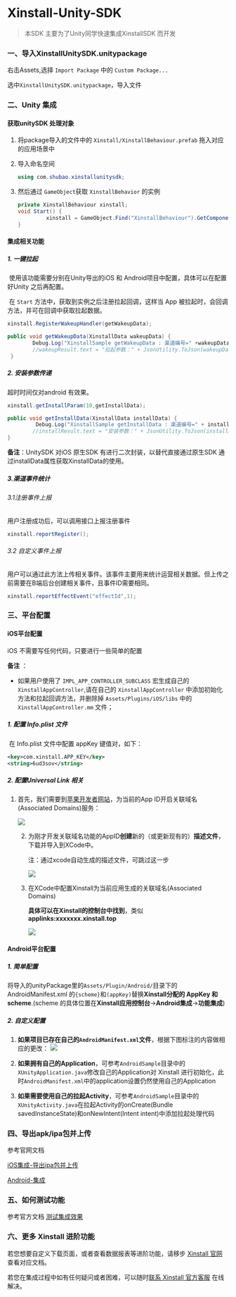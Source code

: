 # Xinstall-Unity-SDK

> 本SDK 主要为了Unity同学快速集成XinstallSDK 而开发

### 一、导入XinstallUnitySDK.unitypackage

右击Assets,选择 `Import Package` 中的 `Custom Package...`

选中`XinstallUnitySDK.unitypackage`，导入文件

### 二、Unity 集成

#### 获取unitySDK 处理对象

1. 将package导入的文件中的 `Xinstall/XinstallBehaviour.prefab` 拖入对应的应用场景中

2. 导入命名空间

   ```c#
   using com.shubao.xinstallunitysdk;
   ```

3. 然后通过 `GameObject`获取 `XinstallBehavior` 的实例

   ```c#
   private XinstallBehaviour xinstall;
   void Start() {
     		xinstall = GameObject.Find("XinstallBehaviour").GetComponent<XinstallBehaviour>(); 
   }
   ```

#### 集成相关功能



##### 1. 一键拉起

​     	使用该功能需要分别在Unity导出的iOS 和 Android项目中配置，具体可以在配置好Unity 之后再配置。

​		 在 `Start` 方法中，获取到实例之后注册拉起回调，这样当 App 被拉起时，会回调方法，并可在回调中获取拉起数据。

```C#
xinstall.RegisterWakeupHandler(getWakeupData);
```
```C#
public void getWakeupData(XinstallData wakeupData) {
        Debug.Log("XinstallSample getWakeupData : 渠道编号=" +wakeupData.channelCode + "， 自定义数据=" + wakeupData.data);
        //wakeupResult.text = "拉起参数：" + JsonUtility.ToJson(wakeupData);
 }
```

##### 2. 安装参数传递

超时时间仅对android 有效果。

```c#
xinstall.getInstallParam(10,getInstallData);
```

```c#
public void getInstallData(XinstallData installData) {
         Debug.Log("XinstallSample getInstallData : 渠道编号=" + installData.channelCode + "，自定义数据=" + installData.data + "，是否是第一次安装=" + installData.isFirstFetch);
        //installResult.text = "安装参数：" + JsonUtility.ToJson(installData);
}
```

**备注**：UnitySDK 对iOS 原生SDK 有进行二次封装，以替代直接通过原生SDK 通过installData属性获取XinstallData的使用。

##### 3.渠道事件统计

###### 3.1注册事件上报

用户注册成功后，可以调用接口上报注册事件

```c#
xinstall.reportRegister();
```

###### 3.2 自定义事件上报

用户可以通过此方法上传相关事件。该事件主要用来统计运营相关数据。但上传之前需要在B端后台创建相关事件，且事件ID需要相同。

```c#
xinstall.reportEffectEvent("effectId",1);
```

### 三、平台配置

#### iOS平台配置

 iOS 不需要写任何代码，只要进行一些简单的配置

**备注** ：

- 如果用户使用了 `IMPL_APP_CONTROLLER_SUBCLASS` 宏生成自己的 `XinstallAppController`,请在自己的 `XinstallAppController` 中添加初始化方法和拉起回调方法，并删除掉 `Assets/Plugins/iOS/libs` 中的 `XinstallAppController.mm` 文件；

##### 1. 配置 Info.plist 文件

​		在 Info.plist 文件中配置 appKey 键值对，如下：

```xml
<key>com.xinstall.APP_KEY</key>
<string>6ud3sov</string>
```

##### 2. 配置Universal Link 相关

1. 首先，我们需要到[苹果开发者网站](https://developer.apple.com/)，为当前的App ID开启关联域名(Associated Domains)服务：

   ![](res/1.png)

   2. 为刚才开发关联域名功能的AppID**创建**新的（或更新现有的）**描述文件**，下载并导入到XCode中。

      注：通过xcode自动生成的描述文件，可跳过这一步

      ![](res/2.png)

   3. 在XCode中配置Xinstall为当前应用生成的关联域名(Associated Domains)

      **具体可以在Xinstall的控制台中找到**，类似**applinks:xxxxxxx.xinstall.top**

      ![](res/3.png)

#### Android平台配置

##### 1. 简单配置  

将导入的unityPackage里的`Assets/Plugin/Android/`目录下的AndroidManifest.xml 的`{scheme}`和`(appKey)`替换**Xinstall分配的 AppKey 和 scheme**.(scheme 的具体位置在**Xinstall应用控制台**->**Android集成**->**功能集成**)

##### 2. 自定义配置  

1. **如果项目已存在自己的`AndroidManifest.xml`文件**，根据下图标注的内容做相应的更改： 
   ![](res/android1.png)

2. **如果拥有自己的Application**，可参考`AndroidSample`目录中的`XUnityApplication.java`修改自己的Application对 Xinstall 进行初始化，此时`AndroidManifest.xml`中的application设置仍然使用自己的Application

3. **如果需要使用自己的拉起Activity**，可参考`AndroidSample`目录中的`XUnityActivity.java`在拉起Activity的onCreate(Bundle savedInstanceState)和onNewIntent(Intent intent)中添加拉起处理代码


### 四、导出apk/ipa包并上传

参考官网文档

[iOS集成-导出ipa包并上传](https://doc.xinstall.com/integrationGuide/iOSIntegrationGuide.html#四、导出ipa包并上传)

[Android-集成](https://doc.xinstall.com/integrationGuide/AndroidIntegrationGuide.html#四、导出apk包并上传)

### 五、如何测试功能

参考官方文档 [测试集成效果](https://doc.xinstall.com/integrationGuide/comfirm.html)

### 六、更多 Xinstall 进阶功能

若您想要自定义下载页面，或者查看数据报表等进阶功能，请移步 [Xinstall 官网](https://xinstall.com) 查看对应文档。

若您在集成过程中如有任何疑问或者困难，可以随时[联系 Xinstall 官方客服](https://admin.qidian.qq.com/template/blue/mp/menu/qr-code-jump.html?linkType=0&env=ol&kfuin=2355021609&fid=350&key=4576bf1f33461342433de54b612d61a0&cate=1&type=16&ftype=1&_type=wpa&qidian=true) 在线解决。


